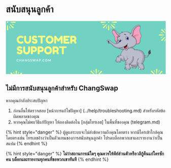 # สนับสนุนลูกค้า

![ก็คือ...](../.gitbook/assets/customersupport.png)

## ไม่มีการสนับสนุนลูกค้าสำหรับ ChangSwap

หากคุณกำลังประสบปัญหา

1. ก่อนอื่นให้ตรวจสอบ [หน้าการแก้ไขปัญหา] (../help/troubleshooting.md) สำหรับรหัสข้อผิดพลาดของคุณ
2. หากคุณไม่พบวิธีแก้ปัญหา ให้ลองติดต่อใน [กลุ่มโทรเลข] ในพื้นที่ของคุณ (telegram.md)

{% hint style="danger" %}
ผู้ดูแลระบบจะไม่ส่งข้อความถึงคุณโดยตรง หากมีใครเข้าใกล้คุณโดยตรงเช่น โทรเลขอ้างว่าเป็นตัวแทนของการสนับสนุนลูกค้า โปรดบล็อกพวกเขาและรายงานว่าเป็นสแปม
{% endhint %}

{% hint style="danger" %}
**ไม่ว่าสถานการณ์ใดๆ คุณควรให้คีย์ส่วนตัวหรือวลีกู้คืนแก่ใครซักคน บล็อกและรายงานทุกคนที่ขอพวกเขาทันที**
{% endhint %}